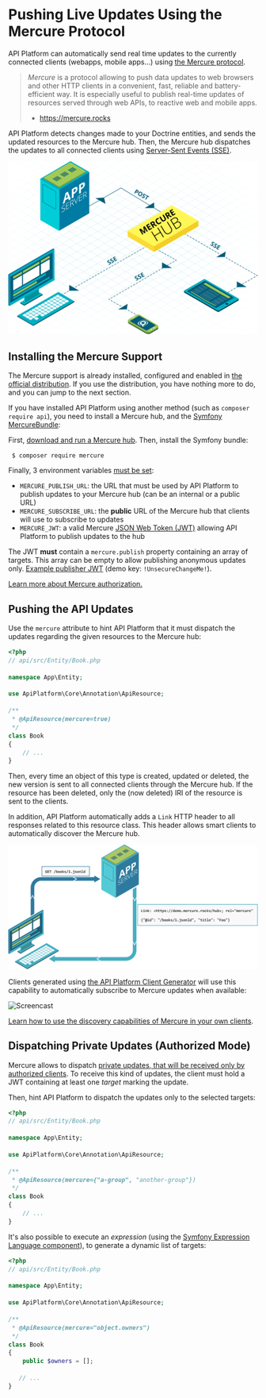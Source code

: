 # Pushing Live Updates Using the Mercure Protocol

API Platform can automatically send real time updates to the currently connected clients (webapps, mobile apps...) using [the Mercure protocol](https://mercure.rocks).

> *Mercure* is a protocol allowing to push data updates to web browsers and other HTTP clients in a convenient, fast, reliable and battery-efficient way. It is especially useful to publish real-time updates of resources served through web APIs, to reactive web and mobile apps.
> - https://mercure.rocks

API Platform detects changes made to your Doctrine entities, and sends the updated resources to the Mercure hub.
Then, the Mercure hub dispatches the updates to all connected clients using [Server-Sent Events (SSE)](https://developer.mozilla.org/en-US/docs/Web/API/Server-sent_events).

![Mercure subscriptions](images/mercure-subscriptions.png)

## Installing the Mercure Support

The Mercure support is already installed, configured and enabled in [the official distribution](../distribution/).
If you use the distribution, you have nothing more to do, and you can jump to the next section.

If you have installed API Platform using another method (such as `composer require api`), you need to install a Mercure hub, and the [Symfony MercureBundle](https://github.com/symfony/mercure-bundle):

First, [download and run a Mercure hub](https://github.com/dunglas/mercure#hub-implementation).
Then, install the Symfony bundle:

     $ composer require mercure

Finally, 3 environment variables [must be set](https://symfony.com/doc/current/configuration/external_parameters.html):

* `MERCURE_PUBLISH_URL`: the URL that must be used by API Platform to publish updates to your Mercure hub (can be an internal or a public URL)
* `MERCURE_SUBSCRIBE_URL`: the **public** URL of the Mercure hub that clients will use to subscribe to updates
* `MERCURE_JWT`: a valid Mercure [JSON Web Token (JWT)](https://jwt.io/) allowing API Platform to publish updates to the hub

The JWT **must** contain a `mercure.publish` property containing an array of targets.
This array can be empty to allow publishing anonymous updates only.
[Example publisher JWT](https://jwt.io/#debugger-io?token=eyJhbGciOiJIUzI1NiIsInR5cCI6IkpXVCJ9.eyJtZXJjdXJlIjp7InN1YnNjcmliZSI6WyJmb28iLCJiYXIiXSwicHVibGlzaCI6WyJmb28iXX19.LRLvirgONK13JgacQ_VbcjySbVhkSmHy3IznH3tA9PM) (demo key: `!UnsecureChangeMe!`).

[Learn more about Mercure authorization.](https://github.com/dunglas/mercure/blob/master/spec/mercure.md#authorization)

## Pushing the API Updates

Use the `mercure` attribute to hint API Platform that it must dispatch the updates regarding the given resources to the Mercure hub:

```php
<?php
// api/src/Entity/Book.php

namespace App\Entity;

use ApiPlatform\Core\Annotation\ApiResource;

/**
 * @ApiResource(mercure=true)
 */
class Book
{
    // ...
}
```

Then, every time an object of this type is created, updated or deleted, the new version is sent to all connected clients through the Mercure hub.
If the resource has been deleted, only the (now deleted) IRI of the resource is sent to the clients.

In addition, API Platform automatically adds a `Link` HTTP header to all responses related to this resource class.
This header allows smart clients to automatically discover the Mercure hub.

![Mercure subscriptions](images/mercure-discovery.png)

Clients generated using [the API Platform Client Generator](../client-generator/) will use this capability to automatically subscribe to Mercure updates when available:

![Screencast](../client-generator/images/client-generator-demo.gif)

[Learn how to use the discovery capabilities of Mercure in your own clients](https://github.com/dunglas/mercure#examples).

## Dispatching Private Updates (Authorized Mode)

Mercure allows to dispatch [private updates, that will be received only by authorized clients](https://github.com/dunglas/mercure/blob/master/spec/mercure.md#authorization).
To receive this kind of updates, the client must hold a JWT containing at least one *target* marking the update.

Then, hint API Platform to dispatch the updates only to the selected targets:

```php
<?php
// api/src/Entity/Book.php

namespace App\Entity;

use ApiPlatform\Core\Annotation\ApiResource;

/**
 * @ApiResource(mercure={"a-group", "another-group"})
 */
class Book
{
    // ...
}
```

It's also possible to execute an *expression* (using the [Symfony Expression Language component](https://symfony.com/doc/current/components/expression_language.html)), to generate a dynamic list of targets:

```php
<?php
// api/src/Entity/Book.php

namespace App\Entity;

use ApiPlatform\Core\Annotation\ApiResource;

/**
 * @ApiResource(mercure="object.owners")
 */
class Book
{
    public $owners = [];

   // ...
}
```
